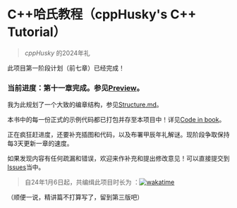 # C++哈氏教程（cppHusky's C++ Tutorial）

> *cppHusky* 的2024年礼

此项目第一阶段计划（前七章）已经完成！

### 当前进度：第十一章完成。参见[Preview](https://github.com/cppHusky/cppHusky-cpp-Tutorial/releases/tag/preview-0-0-11)。

我为此规划了一个大致的编章结构，参见[Structure.md](https://github.com/cppHusky/cppHusky-cpp-Tutorial/blob/main/Structure.md)。

本书中的每一份正式的示例代码都已打包并存至本项目中！详见[Code in book](https://github.com/cppHusky/cppHusky-cpp-Tutorial/tree/main/code_in_book)。

正在疯狂赶进度，还要补充插图和代码，以及布署甲辰年礼解谜。现阶段争取保持每3天更新一章的速度。

如果发现内容有任何疏漏和错误，欢迎来作补充和提出修改意见！可以直接提交到[Issues](https://github.com/cppHusky/cppHusky-cpp-Tutorial/issues)当中。

>自24年1月6日起，共编缉此项目时长为 ：[![wakatime](https://wakatime.com/badge/user/018cddbf-c102-44d2-a0f3-463bcf2eef39/project/018cddc4-4445-4bc3-8a9d-c6c933978a2b.svg)](https://wakatime.com/badge/user/018cddbf-c102-44d2-a0f3-463bcf2eef39/project/018cddc4-4445-4bc3-8a9d-c6c933978a2b)

（顺便一说，精讲篇不打算写了，留到第三版吧）